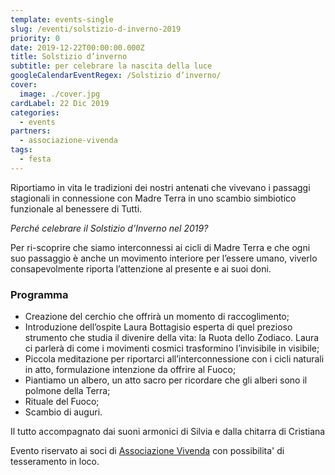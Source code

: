 ```yaml
---
template: events-single
slug: /eventi/solstizio-d-inverno-2019
priority: 0
date: 2019-12-22T00:00:00.000Z
title: Solstizio d’inverno
subtitle: per celebrare la nascita della luce
googleCalendarEventRegex: /Solstizio d’inverno/
cover:
  image: ./cover.jpg
cardLabel: 22 Dic 2019
categories:
  - events
partners:
  - associazione-vivenda
tags:
  - festa
---
```


<EntryInfo variant="frequency" label="Domenica 22 dicembre 2019" value="dalle 18:00 alle 19:30"/>
<EntryInfo variant="location" label="A LaSchola" value="[Via Maroni 13, Casciago 21020, VA](https://g.page/laschola?share)"/>
<EntryInfo variant="facebook" label="Segui l'evento" value="su [facebook](https://www.facebook.com/events/1463034257197595/)" bottom={6}/>

<Row bottom={3}>
<Col md={6} initial>

Riportiamo in vita le tradizioni dei nostri antenati che vivevano i passaggi stagionali in connessione con Madre Terra in uno scambio simbiotico funzionale al benessere di Tutti.

</Col>
<Col md={6}>

*Perché celebrare il Solstizio d’Inverno nel 2019?*

Per ri-scoprire che siamo interconnessi ai cicli di Madre Terra e che ogni suo passaggio è anche un movimento interiore per l’essere umano, viverlo consapevolmente riporta l’attenzione al presente e ai suoi doni.

</Col>
</Row>

### Programma

- Creazione del cerchio che offrirà un momento di raccoglimento;
- Introduzione dell’ospite Laura Bottagisio esperta di quel prezioso strumento che studia il divenire della vita: la Ruota dello Zodiaco. Laura ci parlerà di come i movimenti cosmici trasformino l’invisibile in visibile;
- Piccola meditazione per riportarci all’interconnessione con i cicli naturali in atto, formulazione intenzione da offrire al Fuoco;
- Piantiamo un albero, un atto sacro per ricordare che gli alberi sono il polmone della Terra;
- Rituale del Fuoco;
- Scambio di auguri.

Il tutto accompagnato dai suoni armonici di Silvia e dalla chitarra di Cristiana

<Footnote>  

Evento riservato ai soci di [Associazione Vivenda](/partners/associazione-vivenda/) con possibilita' di tesseramento in loco.

</Footnote>
